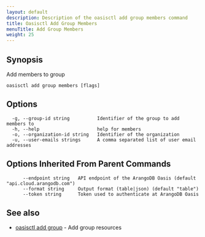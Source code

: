 ```yaml
---
layout: default
description: Description of the oasisctl add group members command
title: Oasisctl Add Group Members
menuTitle: Add Group Members
weight: 25
---
```

## Synopsis
Add members to group

```
oasisctl add group members [flags]
```

## Options
```
  -g, --group-id string          Identifier of the group to add members to
  -h, --help                     help for members
  -o, --organization-id string   Identifier of the organization
  -u, --user-emails strings      A comma separated list of user email addresses
```

## Options Inherited From Parent Commands
```
      --endpoint string   API endpoint of the ArangoDB Oasis (default "api.cloud.arangodb.com")
      --format string     Output format (table|json) (default "table")
      --token string      Token used to authenticate at ArangoDB Oasis
```

## See also
* [oasisctl add group](add-group.md)	 - Add group resources

